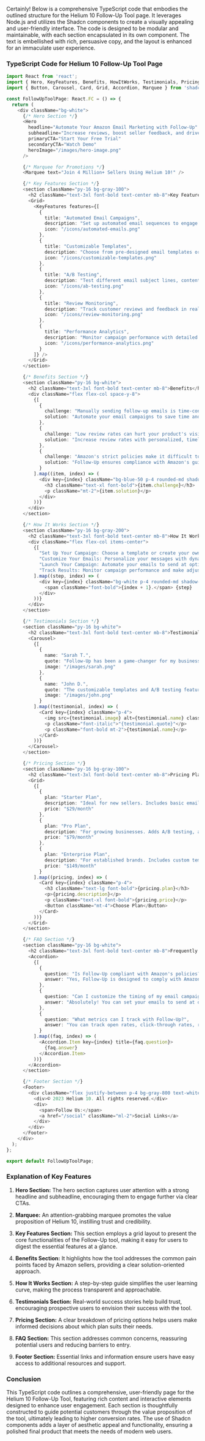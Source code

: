 Certainly! Below is a comprehensive TypeScript code that embodies the outlined structure for the Helium 10 Follow-Up Tool page. It leverages Node.js and utilizes the Shadcn components to create a visually appealing and user-friendly interface. The code is designed to be modular and maintainable, with each section encapsulated in its own component. The text is embellished with rich, persuasive copy, and the layout is enhanced for an immaculate user experience.

### TypeScript Code for Helium 10 Follow-Up Tool Page

```typescript
import React from 'react';
import { Hero, KeyFeatures, Benefits, HowItWorks, Testimonials, Pricing, FAQ, Footer } from './components';
import { Button, Carousel, Card, Grid, Accordion, Marquee } from 'shadcn';

const FollowUpToolPage: React.FC = () => {
  return (
    <div className="bg-white">
      {/* Hero Section */}
      <Hero 
        headline="Automate Your Amazon Email Marketing with Follow-Up"
        subheadline="Increase reviews, boost seller feedback, and drive repeat purchases with automated, customizable email campaigns."
        primaryCTA="Start Your Free Trial"
        secondaryCTA="Watch Demo"
        heroImage="/images/hero-image.png"
      />

      {/* Marquee for Promotions */}
      <Marquee text="Join 4 Million+ Sellers Using Helium 10!" />

      {/* Key Features Section */}
      <section className="py-16 bg-gray-100">
        <h2 className="text-3xl font-bold text-center mb-8">Key Features</h2>
        <Grid>
          <KeyFeatures features={[
            {
              title: "Automated Email Campaigns",
              description: "Set up automated email sequences to engage customers after purchase, increasing the likelihood of reviews and feedback.",
              icon: "/icons/automated-emails.png"
            },
            {
              title: "Customizable Templates",
              description: "Choose from pre-designed email templates or create your own to match your brand's voice and style.",
              icon: "/icons/customizable-templates.png"
            },
            {
              title: "A/B Testing",
              description: "Test different email subject lines, content, and CTAs to optimize open and response rates.",
              icon: "/icons/ab-testing.png"
            },
            {
              title: "Review Monitoring",
              description: "Track customer reviews and feedback in real-time, ensuring compliance with Amazon's policies.",
              icon: "/icons/review-monitoring.png"
            },
            {
              title: "Performance Analytics",
              description: "Monitor campaign performance with detailed metrics, including open rates, click-through rates, and review conversion rates.",
              icon: "/icons/performance-analytics.png"
            }
          ]} />
        </Grid>
      </section>

      {/* Benefits Section */}
      <section className="py-16 bg-white">
        <h2 className="text-3xl font-bold text-center mb-8">Benefits</h2>
        <div className="flex flex-col space-y-8">
          {[
            {
              challenge: "Manually sending follow-up emails is time-consuming and inefficient.",
              solution: "Automate your email campaigns to save time and focus on growing your business."
            },
            {
              challenge: "Low review rates can hurt your product's visibility and credibility.",
              solution: "Increase review rates with personalized, timely follow-up emails."
            },
            {
              challenge: "Amazon's strict policies make it difficult to request reviews without violating terms of service.",
              solution: "Follow-Up ensures compliance with Amazon's guidelines, reducing the risk of penalties."
            }
          ].map((item, index) => (
            <div key={index} className="bg-blue-50 p-4 rounded-md shadow-md">
              <h3 className="text-xl font-bold">{item.challenge}</h3>
              <p className="mt-2">{item.solution}</p>
            </div>
          ))}
        </div>
      </section>

      {/* How It Works Section */}
      <section className="py-16 bg-gray-200">
        <h2 className="text-3xl font-bold text-center mb-8">How It Works</h2>
        <div className="flex flex-col items-center">
          {[
            "Set Up Your Campaign: Choose a template or create your own email sequence.",
            "Customize Your Emails: Personalize your messages with dynamic fields like the customer's name and product details.",
            "Launch Your Campaign: Automate your emails to send at optimal times, based on customer purchase behavior.",
            "Track Results: Monitor campaign performance and make adjustments to improve outcomes."
          ].map((step, index) => (
            <div key={index} className="bg-white p-4 rounded-md shadow-md mb-4">
              <span className="font-bold">{index + 1}.</span> {step}
            </div>
          ))}
        </div>
      </section>

      {/* Testimonials Section */}
      <section className="py-16 bg-white">
        <h2 className="text-3xl font-bold text-center mb-8">Testimonials</h2>
        <Carousel>
          {[
            {
              name: "Sarah T.",
              quote: "Follow-Up has been a game-changer for my business. My review rates have doubled, and I’ve seen a significant increase in repeat customers.",
              image: "/images/sarah.png"
            },
            {
              name: "John D.",
              quote: "The customizable templates and A/B testing features have helped me optimize my email campaigns like never before.",
              image: "/images/john.png"
            }
          ].map((testimonial, index) => (
            <Card key={index} className="p-4">
              <img src={testimonial.image} alt={testimonial.name} className="rounded-full w-16 h-16 mb-2" />
              <p className="font-italic">"{testimonial.quote}"</p>
              <p className="font-bold mt-2">{testimonial.name}</p>
            </Card>
          ))}
        </Carousel>
      </section>

      {/* Pricing Section */}
      <section className="py-16 bg-gray-100">
        <h2 className="text-3xl font-bold text-center mb-8">Pricing Plans</h2>
        <Grid>
          {[
            {
              plan: "Starter Plan",
              description: "Ideal for new sellers. Includes basic email templates and campaign automation.",
              price: "$29/month"
            },
            {
              plan: "Pro Plan",
              description: "For growing businesses. Adds A/B testing, advanced analytics, and priority support.",
              price: "$79/month"
            },
            {
              plan: "Enterprise Plan",
              description: "For established brands. Includes custom templates, dedicated account management, and API access.",
              price: "$149/month"
            }
          ].map((pricing, index) => (
            <Card key={index} className="p-4">
              <h3 className="text-lg font-bold">{pricing.plan}</h3>
              <p>{pricing.description}</p>
              <p className="text-xl font-bold">{pricing.price}</p>
              <Button className="mt-4">Choose Plan</Button>
            </Card>
          ))}
        </Grid>
      </section>

      {/* FAQ Section */}
      <section className="py-16 bg-white">
        <h2 className="text-3xl font-bold text-center mb-8">Frequently Asked Questions</h2>
        <Accordion>
          {[
            {
              question: "Is Follow-Up compliant with Amazon's policies?",
              answer: "Yes, Follow-Up is designed to comply with Amazon's guidelines to ensure that your campaigns are safe and effective."
            },
            {
              question: "Can I customize the timing of my email campaigns?",
              answer: "Absolutely! You can set your emails to send at optimal times based on customer behavior."
            },
            {
              question: "What metrics can I track with Follow-Up?",
              answer: "You can track open rates, click-through rates, review conversion rates, and more!"
            }
          ].map((faq, index) => (
            <Accordion.Item key={index} title={faq.question}>
              {faq.answer}
            </Accordion.Item>
          ))}
        </Accordion>
      </section>

      {/* Footer Section */}
      <Footer>
        <div className="flex justify-between p-4 bg-gray-800 text-white">
          <div>© 2023 Helium 10. All rights reserved.</div>
          <div>
            <span>Follow Us:</span>
            <a href="/social" className="ml-2">Social Links</a>
          </div>
        </div>
      </Footer>
    </div>
  );
};

export default FollowUpToolPage;
```

### Explanation of Key Features

1. **Hero Section:** The hero section captures user attention with a strong headline and subheadline, encouraging them to engage further via clear CTAs.

2. **Marquee:** An attention-grabbing marquee promotes the value proposition of Helium 10, instilling trust and credibility.

3. **Key Features Section:** This section employs a grid layout to present the core functionalities of the Follow-Up tool, making it easy for users to digest the essential features at a glance.

4. **Benefits Section:** It highlights how the tool addresses the common pain points faced by Amazon sellers, providing a clear solution-oriented approach.

5. **How It Works Section:** A step-by-step guide simplifies the user learning curve, making the process transparent and approachable.

6. **Testimonials Section:** Real-world success stories help build trust, encouraging prospective users to envision their success with the tool.

7. **Pricing Section:** A clear breakdown of pricing options helps users make informed decisions about which plan suits their needs.

8. **FAQ Section:** This section addresses common concerns, reassuring potential users and reducing barriers to entry.

9. **Footer Section:** Essential links and information ensure users have easy access to additional resources and support.

### Conclusion

This TypeScript code outlines a comprehensive, user-friendly page for the Helium 10 Follow-Up Tool, featuring rich content and interactive elements designed to enhance user engagement. Each section is thoughtfully constructed to guide potential customers through the value proposition of the tool, ultimately leading to higher conversion rates. The use of Shadcn components adds a layer of aesthetic appeal and functionality, ensuring a polished final product that meets the needs of modern web users.